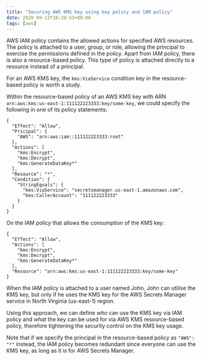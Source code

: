 ```yaml
---
title: "Securing AWS KMS key using key policy and IAM policy"
date: 2020-09-12T16:28:53+08:00
tags: [aws]
---
```

AWS IAM policy contains the allowed actions for specified AWS resources. The policy is attached to a user, group, or role, allowing the principal to exercise the permissions defined in the policy. Apart from IAM policy, there is also a resource-based policy. This type of policy is attached directly to a resource instead of a principal.

For an AWS KMS key, the `kms:ViaService` condition key in the resource-based policy is worth a study.

Within the resource-based policy of an AWS KMS key with ARN `arn:aws:kms:us-east-1:111122223333:key/some-key`, we could specify the following in one of its policy statements:

```
{
  "Effect": "Allow",
  "Pricipal": {
    "AWS": "arn:aws:iam::111122223333:root"
  },
  "Actions": [
    "kms:Encrypt",
    "kms:Decrypt",
    "kms:GenerateDataKey*"
  ],
  "Resource": "*",
  "Condition": {
    "StringEquals": {
      "kms:ViaService": "secretsmanager.us-east-1.amazonaws.com",
      "kms:CallerAccount": "111122223333"
    }
  }
}
```

On the IAM policy that allows the consumption of the KMS key:

```
{
  "Effect": "Allow",
  "Actions": [
    "kms:Encrypt",
    "kms:Decrypt",
    "kms:GenerateDataKey*"
  ],
  "Resource": "arn:aws:kms:us-east-1:111122223333:key/some-key"
}
```

When the IAM policy is attached to a user named John, John can utilise the KMS key, but only if he uses the KMS key for the AWS Secrets Manager service in North Virginia (us-east-1) region.

Using this approach, we can define *who* can use the KMS key via IAM policy and *what* the key can be used for via AWS KMS resource-based policy, therefore tightening the security control on the KMS key usage.

Note that if we specify the principal in the resource-based policy as `"AWS": "*"` instead, the IAM policy becomes redundant since everyone can use the KMS key, as long as it is for AWS Secrets Manager.
